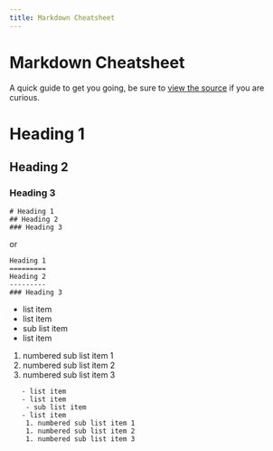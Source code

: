 ```yaml
---
title: Markdown Cheatsheet
---
```


# Markdown Cheatsheet

A quick guide to get you going, be sure to [view the source](https://github.com/p2pu/jekyll-course-experiment/blob/gh-pages/{{page.path}}) if you are curious.

# Heading 1
## Heading 2
### Heading 3

    # Heading 1
    ## Heading 2
    ### Heading 3

or

    Heading 1
    =========
    Heading 2
    ---------
    ### Heading 3

- list item
- list item
 - sub list item 
- list item
 1. numbered sub list item 1
 1. numbered sub list item 2
 1. numbered sub list item 3

```
   - list item
   - list item
    - sub list item 
   - list item
    1. numbered sub list item 1
    1. numbered sub list item 2
    1. numbered sub list item 3
```
